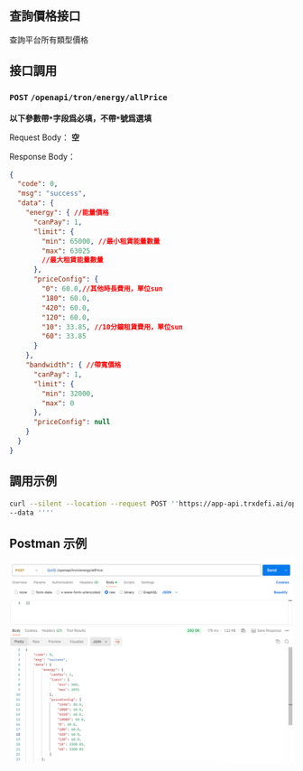 ## 查詢價格接口
查詢平台所有類型價格

## 接口調用
### `POST` `/openapi/tron/energy/allPrice`
**以下參數帶`*`字段爲必填，不帶`*`號爲選填**

Request Body：
**空**

Response Body：
```JSON
{
  "code": 0,
  "msg": "success",
  "data": {
    "energy": { //能量價格
      "canPay": 1,
      "limit": {
        "min": 65000, //最小租賃能量數量
        "max": 63025
        //最大租賃能量數量
      },
      "priceConfig": {
        "0": 60.0,//其他時長費用，單位sun
        "180": 60.0,
        "420": 60.0,
        "120": 60.0,
        "10": 33.85, //10分鐘租賃費用，單位sun
        "60": 33.85
      }
    },
    "bandwidth": { //帶寬價格
      "canPay": 1,
      "limit": {
        "min": 32000,
        "max": 0
      },
      "priceConfig": null
    }
  }
}
```

## 調用示例
```bash
curl --silent --location --request POST ''https://app-api.trxdefi.ai/openapi/tron/energy/allPrice'' \
--data ''''
```

## Postman 示例

![energy_all_price.png](img/energy_all_price.png)

